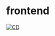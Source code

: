 # frontend

[![CD](https://github.com/vemajo/frontend/actions/workflows/CD.yml/badge.svg)](https://github.com/vemajo/frontend/actions/workflows/CD.yml)
